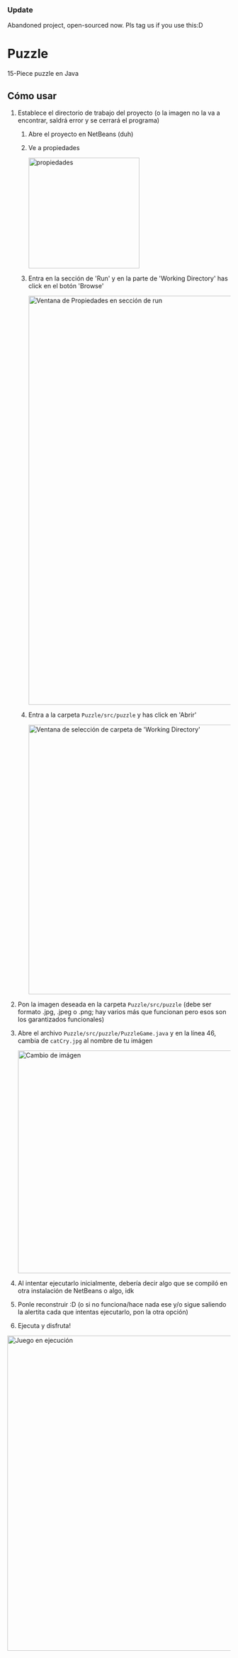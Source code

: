 ### Update
Abandoned project, open-sourced now. Pls tag us if you use this:D

# Puzzle
 15-Piece puzzle en Java

## Cómo usar

1. Establece el directorio de trabajo del proyecto (o la imagen no la va a encontrar, saldrá error y se cerrará el programa)
   1. Abre el proyecto en NetBeans (duh)
   2. Ve a propiedades
      
      <img width="250" alt="propiedades" src="https://github.com/JE-Corp/Puzzle/assets/152040336/a8845ab5-67b6-4f2d-a9f3-98efe7f75621">
   
   3. Entra en la sección de 'Run' y en la parte de 'Working Directory' has click en el botón 'Browse'

      <img width="924" alt="Ventana de Propiedades en sección de run" src="https://github.com/JE-Corp/Puzzle/assets/152040336/adfe6370-988f-4abc-b5a9-61be47a01377">

   4. Entra a la carpeta `Puzzle/src/puzzle` y has click en 'Abrir'

      <img width="609" alt="Ventana de selección de carpeta de 'Working Directory'" src="https://github.com/JE-Corp/Puzzle/assets/152040336/4aa66a0a-e4ce-4720-96aa-26f805857f8f">

2. Pon la imagen deseada en la carpeta `Puzzle/src/puzzle` (debe ser formato .jpg, .jpeg o .png; hay varios más que funcionan pero esos son los garantizados funcionales)
3. Abre el archivo `Puzzle/src/puzzle/PuzzleGame.java` y en la línea 46, cambia de `catCry.jpg` al nombre de tu imágen

   <img width="503" alt="Cambio de imágen" src="https://github.com/JE-Corp/Puzzle/assets/152040336/d3d389a9-cd34-4f89-b5ef-843649a73744">

4. Al intentar ejecutarlo inicialmente, debería decir algo que se compiló en otra instalación de NetBeans o algo, idk
5. Ponle reconstruir :D (o si no funciona/hace nada ese y/o sigue saliendo la alertita cada que intentas ejecutarlo, pon la otra opción)

6. Ejecuta y disfruta!


<img width="712" alt="Juego en ejecución" src="https://github.com/JE-Corp/Puzzle/assets/152040336/ba40f728-1d93-42e0-80e6-aa9e0d9f4140">
